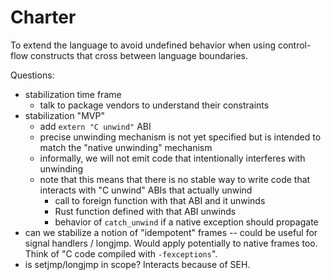 # Charter

To extend the language to avoid undefined behavior when using control-flow
constructs that cross between language boundaries.

Questions:

* stabilization time frame
    * talk to package vendors to understand their constraints
* stabilization "MVP"
    * add `extern "C unwind"` ABI
    * precise unwinding mechanism is not yet specified but is intended to match the "native unwinding" mechanism
    * informally, we will not emit code that intentionally interferes with unwinding
    * note that this means that there is no stable way to write code that interacts with "C unwind" ABIs that actually unwind
        * call to foreign function with that ABI and it unwinds
        * Rust function defined with that ABI unwinds
        * behavior of `catch_unwind` if a native exception should propagate
* can we stabilize a notion of "idempotent" frames -- could be useful
  for signal handlers / longjmp. Would apply potentially to native
  frames too. Think of "C code compiled with `-fexceptions`".
* is setjmp/longjmp in scope? Interacts because of SEH.
